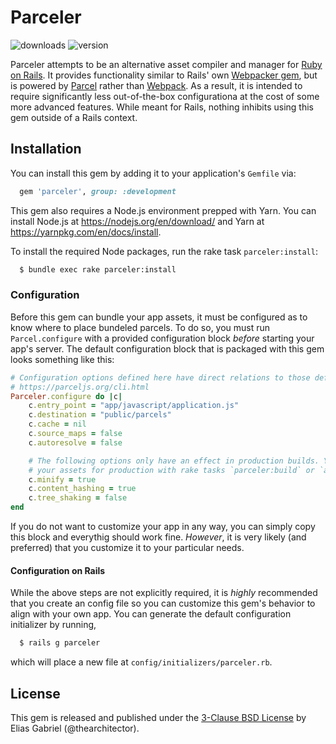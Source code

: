 # Parceler
![downloads](https://img.shields.io/gem/dv/parceler/stable.svg?label=downloads&style=flat-square)
![version](https://img.shields.io/gem/v/parceler.svg?label=version&style=flat-square)

Parceler attempts to be an alternative asset compiler and manager for [Ruby on Rails](https://rubyonrails.org/). It provides functionality similar to Rails' own [Webpacker gem](https://github.com/rails/webpacker), but is powered by [Parcel](https://parceljs.org/) rather than [Webpack](https://webpack.js.org/). As a result, it is intended to require significantly less out-of-the-box configurationa at the cost of some more advanced features. While meant for Rails, nothing inhibits using this gem outside of a Rails context.

## Installation
You can install this gem by adding it to your application's `Gemfile` via:

```ruby
  gem 'parceler', group: :development
```

This gem also requires a Node.js environment prepped with Yarn. You can install Node.js at https://nodejs.org/en/download/ and Yarn at https://yarnpkg.com/en/docs/install.

To install the required Node packages, run the rake task `parceler:install`:

```sh
  $ bundle exec rake parceler:install
```

### Configuration
Before this gem can bundle your app assets, it must be configured as to know where to place bundeled parcels. To do so, you must run `Parcel.configure` with a provided configuration block _before_ starting your app's server. The default configuration block that is packaged with this gem looks something like this:

```rb
# Configuration options defined here have direct relations to those defined in the official documentation.
# https://parceljs.org/cli.html
Parceler.configure do |c|
    c.entry_point = "app/javascript/application.js"
    c.destination = "public/parcels"
    c.cache = nil
    c.source_maps = false
    c.autoresolve = false

    # The following options only have an effect in production builds. You can parcel
    # your assets for production with rake tasks `parceler:build` or `assets:precompile`.
    c.minify = true
    c.content_hashing = true
    c.tree_shaking = false
end
```

If you do not want to customize your app in any way, you can simply copy this block and everythig should work fine. _However_, it is very likely (and preferred) that you customize it to your particular needs.

#### Configuration on Rails
While the above steps are not explicitly required, it is _highly_ recommended that you create an config file so you can customize this gem's behavior to align with your own app. You can generate the default configuration initializer by running,

```sh
  $ rails g parceler
```

which will place a new file at `config/initializers/parceler.rb`.

## License
This gem is released and published under the [3-Clause BSD License](https://opensource.org/licenses/BSD-3-Clause) by Elias Gabriel (@thearchitector).
